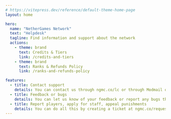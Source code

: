 ```yaml
---
# https://vitepress.dev/reference/default-theme-home-page
layout: home

hero:
  name: "NetherGames Network"
  text: "Helpdesk"
  tagline: Find information and support about the network
  actions:
    - theme: brand
      text: Credits & Tiers
      link: /credits-and-tiers
    - theme: brand
      text: Ranks & Refunds Policy
      link: /ranks-and-refunds-policy

features:
  - title: Contact support
    details: You can contact us through ngmc.co/lc or through Modmail on our Discord server.
  - title: Feedback or bugs
    details: You can let us know of your feedback or report any bugs through our Discord server at ngmc.co/discord
  - title: Report players, apply for staff, appeal punishments
    details: You can do all this by creating a ticket at ngmc.co/request
---
```


